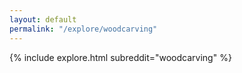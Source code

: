 ```yaml
---
layout: default
permalink: "/explore/woodcarving"
---
```


{% include explore.html subreddit="woodcarving" %}
